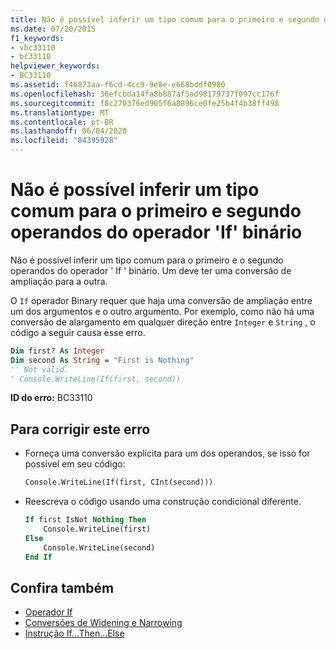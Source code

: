 ```yaml
---
title: Não é possível inferir um tipo comum para o primeiro e segundo operandos do operador 'If' binário
ms.date: 07/20/2015
f1_keywords:
- vbc33110
- bc33110
helpviewer_keywords:
- BC33110
ms.assetid: f46873aa-f6cd-4cc9-9e8e-e668bddf0980
ms.openlocfilehash: 36efcbda14fa8b887af5ad98179737f097cc176f
ms.sourcegitcommit: f8c270376ed905f6a8896ce0fe25b4f4b38ff498
ms.translationtype: MT
ms.contentlocale: pt-BR
ms.lasthandoff: 06/04/2020
ms.locfileid: "84395928"
---
```

# <a name="cannot-infer-a-common-type-for-the-first-and-second-operands-of-the-binary-if-operator"></a>Não é possível inferir um tipo comum para o primeiro e segundo operandos do operador 'If' binário

Não é possível inferir um tipo comum para o primeiro e o segundo operandos do operador ' If ' binário. Um deve ter uma conversão de ampliação para a outra.

O `If` operador Binary requer que haja uma conversão de ampliação entre um dos argumentos e o outro argumento. Por exemplo, como não há uma conversão de alargamento em qualquer direção entre `Integer` e `String` , o código a seguir causa esse erro.

```vb
Dim first? As Integer
Dim second As String = "First is Nothing"
'' Not valid.
' Console.WriteLine(If(first, second))
```

**ID do erro:** BC33110

## <a name="to-correct-this-error"></a>Para corrigir este erro

- Forneça uma conversão explícita para um dos operandos, se isso for possível em seu código:

  ```vb
  Console.WriteLine(If(first, CInt(second)))
  ```

- Reescreva o código usando uma construção condicional diferente.

  ```vb
  If first IsNot Nothing Then
      Console.WriteLine(first)
  Else
      Console.WriteLine(second)
  End If
  ```

## <a name="see-also"></a>Confira também

- [Operador If](../language-reference/operators/if-operator.md)
- [Conversões de Widening e Narrowing](../programming-guide/language-features/data-types/widening-and-narrowing-conversions.md)
- [Instrução If...Then...Else](../language-reference/statements/if-then-else-statement.md)
